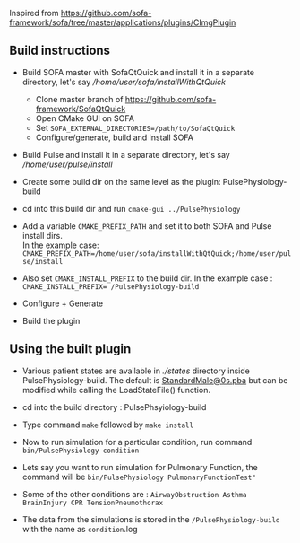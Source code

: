 Inspired from https://github.com/sofa-framework/sofa/tree/master/applications/plugins/CImgPlugin

## Build instructions

- Build SOFA master with SofaQtQuick and install it in a separate directory, let's say */home/user/sofa/installWithQtQuick*
    - Clone master branch of https://github.com/sofa-framework/SofaQtQuick
    - Open CMake GUI on SOFA
    - Set `SOFA_EXTERNAL_DIRECTORIES=/path/to/SofaQtQuick`
    - Configure/generate, build and install SOFA

- Build Pulse and install it in a separate directory, let's say */home/user/pulse/install*

- Create some build dir on the same level as the plugin: PulsePhysiology-build

- cd into this build dir and run `cmake-gui ../PulsePhysiology`

- Add a variable `CMAKE_PREFIX_PATH` and set it to both SOFA and Pulse install dirs.  
In the example case: `CMAKE_PREFIX_PATH=/home/user/sofa/installWithQtQuick;/home/user/pulse/install`

- Also set `CMAKE_INSTALL_PREFIX` to the build dir.
In the example case : `CMAKE_INSTALL_PREFIX= /PulsePhysiology-build`

- Configure + Generate

- Build the plugin

## Using the built plugin

- Various patient states are available in *./states* directory inside PulsePhysiology-build. The default is StandardMale@0s.pba but can be modified while calling the LoadStateFile() function.

- cd into the build directory : PulsePhsyiology-build

- Type command `make` followed by `make install`

- Now to run simulation for a particular condition, run command `bin/PulsePhysiology condition`

- Lets say you want to run simulation for Pulmonary Function, the command will be `bin/PulsePhysiology PulmonaryFunctionTest"`

- Some of the other conditions are : `AirwayObstruction Asthma BrainInjury CPR TensionPneumothorax`

- The data from the simulations is stored in the `/PulsePhysiology-build` with the name as `condition`.log